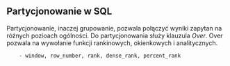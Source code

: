 ## Partycjonowanie w SQL

Partycjonowanie, inaczej grupowanie, pozwala połączyć wyniki zapytan na różnych pozioach ogólności. Do partycjonowania
służy klauzula *Over*. Over pozwala na wywołanie funkcji rankinowych, okienkowych i analitycznych.




        - window, row_number, rank, dense_rank, percent_rank



